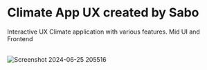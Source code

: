 <h1>Climate App UX created by Sabo</h1>
Interactive UX Climate application with various features. Mid UI and Frontend
<br>
<br>

![Screenshot 2024-06-25 205516](https://github.com/JDsabo/climateux-js-app/assets/82731778/e7e72bc0-c6e5-4e50-a04c-7155914e64bf)
